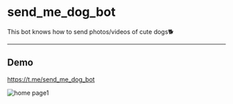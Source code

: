 # send_me_dog_bot

This bot knows how to send photos/videos of cute dogs🐕

---

## Demo

https://t.me/send_me_dog_bot

![home page1](demo_send_me_dog.gif)
